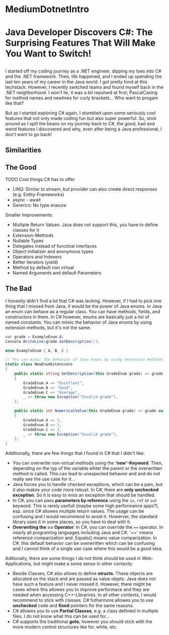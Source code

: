 # MediumDotnetIntro
# Java Developer Discovers C#: The Surprising Features That Will Make You Want to Switch!

## 

I started off my coding journey as a .NET engineer, dipping my toes into C# and the .NET framework. Then, life happened, and I ended up spending the last ten years of my career in the Java world. I got pretty fond at this techstack. However, I recently switched teams and found myself back in the .NET neighborhood. I won't lie, it was a bit repulsed at first; PascalCasing for method names and newlines for curly brackets... Who want to progam like that? 

But as I started exploring C# again, I stumbled upon some seriously cool features that not only made coding fun but also super powerful. So, stick around as I spill the beans on my journey back to C#, the good, bad and weird features I discovered and why, even after being a Java professional, I don't want to go back!

## Similarities

## The Good
TODO
Cool things C# has to offer
* LINQ: Similar to stream, but provider can also create direct responses (e.g. Entity-Frameworks)
* async - await
* Gererics: No type erasure



Smaller Improvements:
* Mutliple Return Values: Java does not support this, you have to define classes for it
* Extension-Methods
* Nullable Types
* Delegates instead of functinal interfaces
* Object initializer and anonymous types
* Operators and Indexers
* Better iterators (yield)
* Method by default non virtual
* Named Arguments and default Parameters    




## The Bad
I honestly didn't find a lot that C# was lacking. However, if I had to pick one thing that I missed from Java, it would be the power of Java enums. In Java an enum can behave as a regular class. You can have methods, fields, and constructors in them. In C# however, enums are basically just a list of named constants. You can mimic the behavior of Java enums by using extension methods, but it's not the same.

```csharp
var grade = ExampleEnum.A;
Console.WriteLine(grade.GetDescription());

enum ExampleEnum { A, B, C }

// You can mimic the behavior of Java enums by using extension methods
static class NewEnumExtensions
{
    public static string GetDescription(this GradeEnum grade) => grade switch
    {
        GradeEnum.A => "Excellent",
        GradeEnum.B => "Good",
        GradeEnum.C => "Average",
        _ => throw new Exception("Invalid grade"),
    };

    public static int NumericalValue(this GradeEnum grade) => grade switch
    {
        GradeEnum.A => 1,
        GradeEnum.B => 2,
        GradeEnum.C => 3,
        _ => throw new Exception("Invalid grade"),
    };        
}
```

Additionally, there are few things that I found in C# that I didn't like:
* You can overwrite non-virtual methods using the __'new'-Keyword__. Then, depending on the typ of the variable eihter the parent or the overwritten method is called. This can lead to unexpected behavior and and do not really see the use case for it...
* Java forces you to handle checked exceptions, which can be a pain, but it also makes your code more robust. In C#, there are __only unchecked exception__. So it is easy to miss an exception that should be handled.
* In C#, you can pass __parameters by reference__ using the `in`, `ref` or `out` keyword. This is rarely usefull (maybe some high performance apps?), esp. since C# allowes multiple return values. The usage can be confusing and I would recommend to avoid it. Howerver, the standard library uses it in some places, so you have to deal with it.
* __Overwriting the == Operator__: In C#, you can override the `==` operator. In nearly all programing languages including Java and C#, '==' means reference comparization and .Equals() means value comparization. In C#, this default behavior can be overwritten which can be confusing and I cannot think of a single use case where this would be a good idea. 

Aditionally, there are some things I do not think should be used in Web-Applications, but might make a some sense in other contexts:
* Beside Classes, C# also allows to define __structs__. These objects are allocated on the stack and are passed as value objets. Java does not have such a feature and I never missed it. However, there might be cases where this allowes you to improve performace and they are needed when accessing C++-Librarires. In all other contexts, I would recommend to stick with classes. C# futhermore allowes you to use __unchecked__ code and __fixed__ pointers for the same reasons.
* C# allowes you to use __Partial Classes__, e.g. a class definied in multiple files. I do not know what this can be used for...
* C# supports the traditional __goto__, however you should stick with the more modern control structures like for, while, etc.





